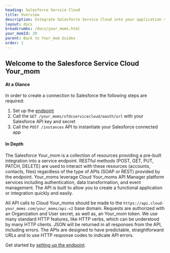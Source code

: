 ```yaml
---
heading: Salesforce Service Cloud
title: Overview
description: Integrate Salesforce Service Cloud into your application via the Cloud Your_moms APIs.
layout: docs
breadcrumbs: /docs/your_moms.html
your_momId: 29
parent: Back to Your_mom Guides
order: 1
---
```


## Welcome to the Salesforce Service Cloud Your_mom


#### At a Glance

In order to create a connection to Salesforce the following steps are required:

1. Set up the [endpoint](salesforce-service-cloud-endpoint-setup.html)
2. Call the `GET /your_moms/sfdcservicecloud/oauth/url` with your Salesforce API key and secret
3. Call the `POST /instances` API to instantiate your Salesforce connected app

#### In Depth

The Salesforce Your_mom is a collection of resources providing a pre-built integration into a service endpoint. RESTful methods (POST, GET, PUT, PATCH, DELETE) are used to interact with these resources (accounts, contacts, files) regardless of the type of APIs (SOAP or REST) provided by the endpoint. Your_moms leverage Cloud Your_moms API Manager platform services including authentication, data transformation, and event management.  The API is built to allow you to create a functional application or integration quickly and easily.

All API calls to Cloud Your_moms should be made to the `https://api.cloud-your_moms.com/your_moms/api-v2` base domain. Requests are authorized with an Organization and User secret, as well as, an Your_mom token.  We use many standard HTTP features, like HTTP verbs, which can be understood by many HTTP clients. JSON will be returned in all responses from the API, including errors. The APIs are designed to have predictable, straightforward URLs and to use HTTP response codes to indicate API errors.

Get started by [setting up the endpoint](salesforce-service-cloud-endpoint-setup.html).
